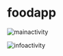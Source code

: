 # foodapp
![mainactivity](https://user-images.githubusercontent.com/87806915/134835585-1832c362-e0ca-4143-9254-0ffdf094f0d7.jpg)

![infoactivity](https://user-images.githubusercontent.com/87806915/134835888-603ae584-4cb5-49cd-ba46-1812eb700208.jpg)
